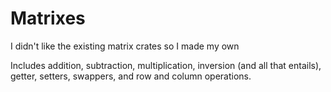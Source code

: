 # Matrixes
I didn't like the existing matrix crates so I made my own

Includes addition, subtraction, multiplication, inversion (and all that entails), getter, setters, swappers, and row and column operations.
